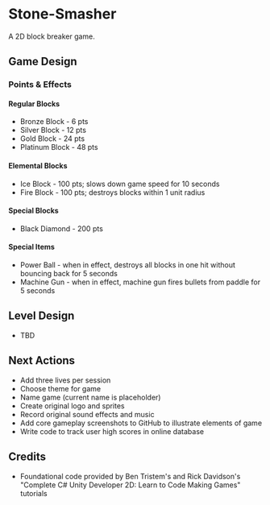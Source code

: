 # Stone-Smasher
A 2D block breaker game.

## Game Design

### Points & Effects

#### Regular Blocks
- Bronze Block - 6 pts
- Silver Block - 12 pts
- Gold Block - 24 pts
- Platinum Block - 48 pts

#### Elemental Blocks
- Ice Block - 100 pts; slows down game speed for 10 seconds
- Fire Block - 100 pts; destroys blocks within 1 unit radius

#### Special Blocks
- Black Diamond - 200 pts

#### Special Items
- Power Ball - when in effect, destroys all blocks in one hit without bouncing back for 5 seconds
- Machine Gun - when in effect, machine gun fires bullets from paddle for 5 seconds

## Level Design
- TBD

## Next Actions
- Add three lives per session
- Choose theme for game
- Name game (current name is placeholder)
- Create original logo and sprites
- Record original sound effects and music
- Add core gameplay screenshots to GitHub to illustrate elements of game
- Write code to track user high scores in online database

## Credits
- Foundational code provided by Ben Tristem's and Rick Davidson's "Complete C# Unity Developer 2D: Learn to Code Making Games" tutorials
